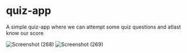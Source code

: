 
# quiz-app

A simple quiz-app where we can attempt some quiz questions and atlast know our score

![Screenshot (268)](https://user-images.githubusercontent.com/44509204/112179100-636f1b00-8c20-11eb-8cab-9a3e39b1c556.png)
![Screenshot (269)](https://user-images.githubusercontent.com/44509204/112179106-6538de80-8c20-11eb-9f17-07598dc1b306.png)

